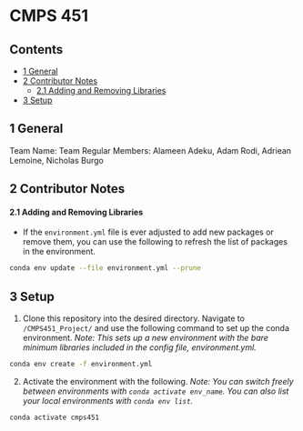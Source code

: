 # CMPS 451

## Contents

- [1 General](#1-general)
- [2 Contributor Notes](#2-contributor-notes)
    - [2.1 Adding and Removing Libraries](#21-adding-and-removing-libraries)
- [3 Setup](#3-setup)

## 1 General

Team Name: Team Regular
Members: Alameen Adeku, Adam Rodi, Adriean Lemoine, Nicholas Burgo

## 2 Contributor Notes

#### 2.1 Adding and Removing Libraries

- If the `environment.yml` file is ever adjusted to add new packages or remove them, you can use the following to refresh the list of packages in the environment.

```bash
conda env update --file environment.yml --prune
```

## 3 Setup

1. Clone this repository into the desired directory. Navigate to `/CMPS451_Project/` and use the following command to set up the conda environment. *Note: This sets up a new environment with the bare minimum libraries included in the config file, environment.yml.*

```bash
conda env create -f environment.yml
```

2. Activate the environment with the following. *Note: You can switch freely between environments with `conda activate env_name`. You can also list your local environments with `conda env list`.*

```bash
conda activate cmps451
```
